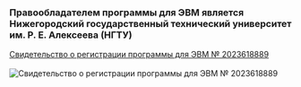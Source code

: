 ### Правообладателем программы для ЭВМ является Нижегородский государственный технический университет им. Р. Е. Алексеева (НГТУ)  
[Свидетельство о регистрации программы для ЭВМ № 2023618889](https://www.elibrary.ru/item.asp?id=53819195 "elibrary.ru")<br/>  
![Свидетельство о регистрации программы для ЭВМ № 2023618889](https://github.com/LeoKhariton/Opric/blob/main/Свидетельство_1.jpg)  
